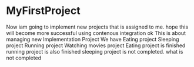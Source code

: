 # MyFirstProject
Now iam going to implement new projects that is assigned to me.
hope this will become more successful using contenous integration
ok 
This is about managing new Implementation Project
We have Eating project
Sleeping project
Running project
Watching movies project
Eating project is finished
running project is also finished
sleeping project is not completed.
what is not completed

